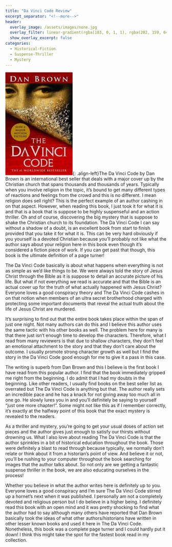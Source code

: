 ```yaml
---
title: "Da Vinci Code Review"
excerpt_separator: "<!--more-->"
header:
  overlay_image: /assets/images/none.jpg
  overlay_filter: linear-gradient(rgba(183, 0, 1, 1), rgba(202, 159, 64, 1))
  show_overlay_excerpt: false
categories:
  - Historical-Fiction
  - Suspense-Thriller
  - Mystery
---
```

![da-vinci-cover](/assets/images/da-vinci.jpg){: .align-left}The Da Vinci Code by Dan Brown is an international best seller that deals with a major cover up by the Christian church that spans thousands and thousands of years. Typically when you involve religion in the topic, it’s bound to get many different types of reactions and feelings from the crowd and this is no different. I mean religion does sell right? This is the perfect example of an author cashing in on that aspect. However, when reading this book, I just took it for what it is and that is a book that is suppose to be highly suspenseful and an action thriller. Oh and of course,  discovering the big mystery that is suppose to shake the Christian church to its foundation. The Da Vinci Code I can say without a shadow of a doubt, is an excellent book from start to finish provided that you take it for what it is. This can be very hard obviously if you yourself is a devoted Christian because you’ll probably not like what the author says about your religion here in this book even though it’s considered a fiction piece of work. If you can get past that though, this book is the ultimate definition of a page turner!

The Da Vinci Code basically is about what happens when everything is not as simple as we’d like things to be. We were always told the story of Jesus Christ through the Bible as it is suppose to detail an accurate picture of his life. But what if not everything we read is accurate and that the Bible is an actual cover up for the truth of what actually happened with Jesus Christ? Everyone loves a good conspiracy theory and The Da Vinci Code cashes in on that notion when members of an ultra secret brotherhood charged with protecting some important documents that reveal the actual truth about the life of Jesus Christ are murdered.

It’s surprising to find out that the entire book takes place within the span of just one night. Not many authors can do this and I believe this author uses the same tactic with his other books as well. The problem here for many is that there just isn’t enough time to develop the characters. Therefore, what I read from many reviewers is that due to shallow characters, they don’t feel an emotional attachment to the story and that they don’t care about the outcome. I usually promote strong character growth as well but I find the story in the Da Vinci Code good enough for me to give it a pass in this case.

The writing is superb from Dan Brown and this I believe is the first book I have read from this popular author. I find that the book immediately gripped me right from the beginning. I do admit that I had my doubts in the beginning. Like other readers, I usually find books on the best seller list as overrated but The Da Vinci Code is anything but that. The author really sets an incredible pace and he has a knack for not giving away too much all in one go. He slowly lures you in and you’ll definitely be saying to yourself “just one more chapter!”. Some might not like this as if I remember correctly, it’s exactly at the halfway point of this book that the exact mystery is revealed to the readers.

As a thriller and mystery, you’re going to get your usual doses of action set pieces and the author gives just enough to satisfy our thirsts without drowning us. What I also love about reading The Da Vinci Code is that the author sprinkles in a bit of historical education throughout the book. Those were definitely a blast to read through because typically, we normally don’t relate or think about it from a historian’s point of view. And believe it or not, you’ll be rushing to your computer throughout the book searching for images that the author talks about. So not only are we getting a fantastic suspense thriller in the book, we are also educating ourselves in the process!

Whether you believe in what the author writes here is definitely up to you. Everyone loves a good conspiracy and I’m sure The Da Vinci Code stirred up a hornet’s next when it was published. I personally am not a completely devoted and religious person but I do believe in a higher being. I definitely read this book with an open mind and it was pretty shocking to find what the author had to say although many others have reported that Dan Brown basically took the ideas of what other authors/historians have written in other lesser known books and used it here in The Da Vinci Code. Nonetheless, this book was a complete page turner and I could hardly put it down! I think this might take the spot for the fastest book read in my collection.